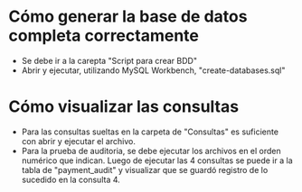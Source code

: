 # Cómo generar la base de datos completa correctamente
- Se debe ir a la carepta "Script para crear BDD"
- Abrir y ejecutar, utilizando MySQL Workbench, "create-databases.sql"

# Cómo visualizar las consultas
- Para las consultas sueltas en la carpeta de "Consultas" es suficiente con abrir y ejecutar el archivo. 
- Para la prueba de auditoria, se debe ejecutar los archivos en el orden numérico que indican. Luego de ejecutar las 4 consultas se puede ir a la tabla de "payment_audit" y visualizar que se guardó registro de lo sucedido en la consulta 4.